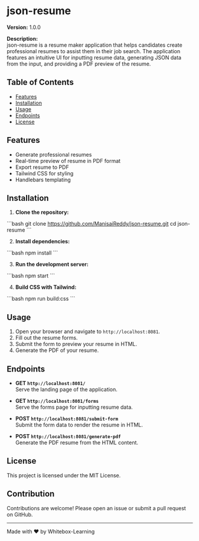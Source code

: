 # json-resume

**Version:** 1.0.0

**Description:**  
json-resume is a resume maker application that helps candidates create professional resumes to assist them in their job search. The application features an intuitive UI for inputting resume data, generating JSON data from the input, and providing a PDF preview of the resume.

## Table of Contents

- [Features](#features)
- [Installation](#installation)
- [Usage](#usage)
- [Endpoints](#endpoints)
- [License](#license)

## Features

- Generate professional resumes
- Real-time preview of resume in PDF format
- Export resume to PDF
- Tailwind CSS for styling
- Handlebars templating

## Installation

1. **Clone the repository:**

\`\`\`bash
git clone https://github.com/ManisaiReddy/json-resume.git
cd json-resume
\`\`\`

2. **Install dependencies:**

\`\`\`bash
npm install
\`\`\`

3. **Run the development server:**

\`\`\`bash
npm start
\`\`\`

4. **Build CSS with Tailwind:**

\`\`\`bash
npm run build:css
\`\`\`

## Usage

1. Open your browser and navigate to `http://localhost:8081`.
2. Fill out the resume forms.
3. Submit the form to preview your resume in HTML.
4. Generate the PDF of your resume.

## Endpoints

- **GET `http://localhost:8081/`**  
  Serve the landing page of the application.

- **GET `http://localhost:8081/forms`**  
  Serve the forms page for inputting resume data.

- **POST `http://localhost:8081/submit-form`**  
  Submit the form data to render the resume in HTML.

- **POST `http://localhost:8081/generate-pdf`**  
  Generate the PDF resume from the HTML content.

## License

This project is licensed under the MIT License.

## Contribution

Contributions are welcome! Please open an issue or submit a pull request on GitHub.

---

Made with ❤️ by Whitebox-Learning
